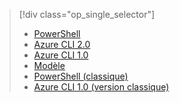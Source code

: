 > [!div class="op_single_selector"]
> * [PowerShell](../articles/virtual-machines/windows/multiple-nics.md)
> * [Azure CLI 2.0](../articles/virtual-machines/linux/multiple-nics.md)
> * [Azure CLI 1.0](../articles/virtual-machines/linux/multiple-nics-nodejs.md)
> * [Modèle](../articles/virtual-network/virtual-network-deploy-multinic-arm-template.md)
> * [PowerShell (classique)](../articles/virtual-network/virtual-network-deploy-multinic-classic-ps.md)
> * [Azure CLI 1.0 (version classique)](../articles/virtual-network/virtual-network-deploy-multinic-classic-cli.md)